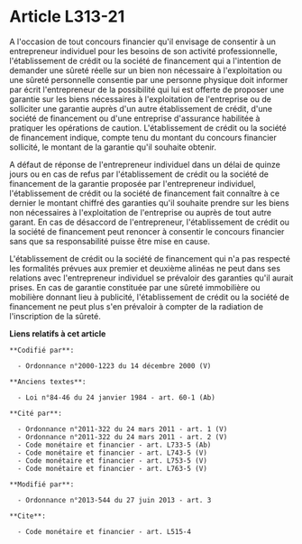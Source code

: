# Article L313-21

A l'occasion de tout concours financier qu'il envisage de consentir à un entrepreneur individuel pour les besoins de son
activité professionnelle, l'établissement de crédit ou la société de financement qui a l'intention de demander une sûreté
réelle sur un bien non nécessaire à l'exploitation ou une sûreté personnelle consentie par une personne physique doit
informer par écrit l'entrepreneur de la possibilité qui lui est offerte de proposer une garantie sur les biens nécessaires à
l'exploitation de l'entreprise ou de solliciter une garantie auprès d'un autre établissement de crédit, d'une société de
financement ou d'une entreprise d'assurance habilitée à pratiquer les opérations de caution. L'établissement de crédit ou la
société de financement indique, compte tenu du montant du concours financier sollicité, le montant de la garantie qu'il
souhaite obtenir.

A défaut de réponse de l'entrepreneur individuel dans un délai de quinze jours ou en cas de refus par l'établissement de
crédit ou la société de financement de la garantie proposée par l'entrepreneur individuel, l'établissement de crédit ou la
société de financement fait connaître à ce dernier le montant chiffré des garanties qu'il souhaite prendre sur les biens non
nécessaires à l'exploitation de l'entreprise ou auprès de tout autre garant. En cas de désaccord de l'entrepreneur,
l'établissement de crédit ou la société de financement peut renoncer à consentir le concours financier sans que sa
responsabilité puisse être mise en cause.

L'établissement de crédit ou la société de financement qui n'a pas respecté les formalités prévues aux premier et deuxième
alinéas ne peut dans ses relations avec l'entrepreneur individuel se prévaloir des garanties qu'il aurait prises. En cas de
garantie constituée par une sûreté immobilière ou mobilière donnant lieu à publicité, l'établissement de crédit ou la société
de financement ne peut plus s'en prévaloir à compter de la radiation de l'inscription de la sûreté.

**Liens relatifs à cet article**

	**Codifié par**:

	  - Ordonnance n°2000-1223 du 14 décembre 2000 (V)

	**Anciens textes**:

	  - Loi n°84-46 du 24 janvier 1984 - art. 60-1 (Ab)

	**Cité par**:

	  - Ordonnance n°2011-322 du 24 mars 2011 - art. 1 (V)
	  - Ordonnance n°2011-322 du 24 mars 2011 - art. 2 (V)
	  - Code monétaire et financier - art. L733-5 (Ab)
	  - Code monétaire et financier - art. L743-5 (V)
	  - Code monétaire et financier - art. L753-5 (V)
	  - Code monétaire et financier - art. L763-5 (V)

	**Modifié par**:

	  - Ordonnance n°2013-544 du 27 juin 2013 - art. 3

	**Cite**:

	  - Code monétaire et financier - art. L515-4
